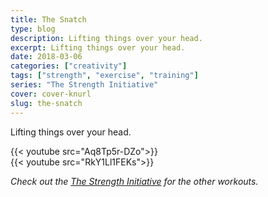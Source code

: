 ```yaml
---
title: The Snatch
type: blog
description: Lifting things over your head.
excerpt: Lifting things over your head.
date: 2018-03-06
categories: ["creativity"]
tags: ["strength", "exercise", "training"]
series: "The Strength Initiative"
cover: cover-knurl
slug: the-snatch
---
```


Lifting things over your head.

{{< youtube src="Aq8Tp5r-DZo">}}
<br/>
{{< youtube src="RkY1Ll1FEKs">}}

_Check out the [The Strength Initiative](/series/the-strength-initiative/) for the other workouts._

